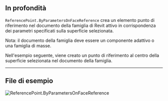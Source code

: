 ## In profondità
`ReferencePoint.ByParametersOnFaceReference` crea un elemento punto di riferimento nel documento della famiglia di Revit attivo in corrispondenza dei parametri specificati sulla superficie selezionata.

Nota: il documento della famiglia deve essere un componente adattivo o una famiglia di masse.

Nell'esempio seguente, viene creato un punto di riferimento al centro della superficie selezionata nel documento della famiglia.

___
## File di esempio

![ReferencePoint.ByParametersOnFaceReference](./Revit.Elements.ReferencePoint.ByParametersOnFaceReference_img.jpg)
